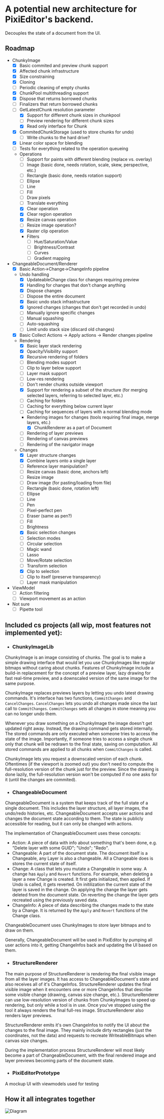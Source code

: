 # A potential new architecture for PixiEditor's backend.

Decouples the state of a document from the UI.

## Roadmap

- ChunkyImage
    - [x] Basic commited and preview chunk support
    - [x] Affected chunk infrastructure
    - [x] Size constraining
    - [x] Cloning
    - [ ] Periodic cleaning of empty chunks
    - [x] ChunkPool multithreading support
    - [x] Dispose that returns borrowed chunks
    - [ ] Finalizers that return borrowed chunks
    - [ ] GetLatestChunk resolution parameter
        - [x] Support for different chunk sizes in chunkpool
        - [ ] Preview rendering for different chunk sizes
        - [x] Read only interface for Chunk
    - [x] CommitedChunkStorage (used to store chunks for undo)
        - [ ] Write chunks to the hard drive?
    - [x] Linear color space for blending
    - [ ] Tests for everything related to the operation queueing
    - Operations
        - [ ] Support for paints with different blending (replace vs. overlay)
        - [ ] Image (basic done, needs rotation, scale, skew, perspective, etc.)
        - [ ] Rectangle (basic done, needs rotation support)
        - [ ] Ellipse
        - [ ] Line
        - [ ] Fill
        - [ ] Draw pixels
        - [ ] Translate everything
        - [x] Clear operation
        - [x] Clear region operation
        - [x] Resize canvas operation
        - [ ] Resize image operation?
        - [x] Raster clip operation
        - Filters
            - [ ] Hue/Saturation/Value
            - [ ] Brightness/Contrast
            - [ ] Curves
            - [ ] Gradient mapping
- ChangeableDocument/Renderer
    - [x] Basic Action->Change->ChangeInfo pipeline
    - Undo handling
        - [x] UpdateableChange class for changes requiring preview
        - [x] Handling for changes that don't change anything
        - [x] Dispose changes
        - [ ] Dispose the entire document
        - [x] Basic undo stack infrastructure
        - [x] Ignored changes (changes that don't get recorded in undo)
        - [ ] Manually ignore specific changes
        - [ ] Manual squashing
        - [ ] Auto-squashing
        - [ ] Limit undo stack size (discard old changes)
    - [x] Basic Collect Actions -> Apply actions -> Render changes pipeline
    - Rendering
        - [x] Basic layer stack rendering
        - [x] Opacity/Visibility support
        - [x] Recursive rendering of folders
        - [ ] Blending modes support
        - [ ] Clip to layer below support
        - [ ] Layer mask support
        - [ ] Low-res rendering
        - [ ] Don't render chunks outside viewport
        - [x] Support for rendering a subset of the structure (for merging selected layers, referring to selected layer, etc.)
        - [ ] Caching for folders
        - [ ] Caching for everything below current layer
        - [ ] Caching for sequences of layers with a normal blending mode
        - Rendering images for changes (tools requiring final image, merge layers, etc.)
            - [x] ChunkRenderer as a part of Document
        - [ ] Rendering of layer previews
        - [ ] Rendering of canvas previews
        - [ ] Rendering of the navigator image
    - Changes
        - [x] Layer structure changes
        - [x] Combine layers onto a single layer
        - [ ] Reference layer manipulation?
        - [ ] Resize canvas (basic done, anchors left)
        - [ ] Resize image
        - [ ] Draw image (for pasting/loading from file)
        - [ ] Rectangle (basic done, rotation left)
        - [ ] Ellipse
        - [ ] Line
        - [ ] Pen
        - [ ] Pixel-perfect pen
        - [ ] Eraser (same as pen?)
        - [ ] Fill
        - [ ] Brightness
        - [x] Basic selection changes
        - [ ] Selection modes
        - [ ] Circular selection
        - [ ] Magic wand
        - [ ] Lasso
        - [ ] Move/Rotate selection
        - [ ] Transform selection
        - [x] Clip to selection
        - [ ] Clip to itself (preserve transparency)
        - [ ] Layer mask manipulation
- ViewModel
    - [ ] Action filtering
    - [ ] Viewport movement as an action
- Not sure
    - [ ] Pipette tool

## Included cs projects (all wip, most features not implemented yet):

- ### ChunkyImageLib

ChunkyImage is an image consisting of chunks. The goal is to make a simple drawing interface that would let you use ChunkyImages like regular bitmaps without caring about chunks. Features of ChunkyImage include a build-in replacement for the concept of a preview layer, lazy drawing for fast real-time preview, and a downscaled version of the same image for the same purpose.

ChunkyImage replaces previews layers by letting you undo latest drawing commands. It's interface has two functions, `CommitChanges` and `CancelChanges`. `CancelChanges` lets you undo all changes made since the last call to `CommitChanges`. `CommitChanges` sets all changes in stone meaning you can no longer undo them.

Whenever you draw something on a ChunkyImage the image doesn't get updated right away. Instead, the drawing command gets stored internally. The stored commands are only executed when someone tries to access the state of the image. Importantly, if someone tries to access a single chunk only that chunk will be redrawn to the final state, saving on computation. All stored commands are applied to all chunks when `CommitChanges` is called.

ChunkyImage lets you request a downscaled version of each chunk. Oftentimes (if the viewport is zoomed out) you don't need to compute the full-resolution version of the chunk just for the preview. Since the drawing is done lazily, the full-resolution version won't be computed if no one asks for it (until the changes are commited).

- ### ChangeableDocument

ChangeableDocument is a system that keeps track of the full state of a single document. This includes the layer structure, all layer images, the undo/redo histories, etc. ChangeableDocument accepts user actions and changes the document state according to them. The state is publicly accessible for reading, but it can only be changed with actions.

The implementation of ChangeableDocument uses these concepts:

- Action: A piece of data with info about something that's been done, e.g. "Delete layer with some GUID"; "Undo"; "Redo".
- Changeable: A part of the document state. The document itself is a Changeable, any Layer is also a changeable. All a Changeable does is stores the current state of itself.
- Change: A class that lets you mutate a Changeable in some way. A change has `Apply` and `Revert` functions. For example, when deleting a layer a new Change is created. It first gets initialized, then applied. If Undo is called, it gets reverted. On initilization the current state of the layer is saved in the change. On applying the change the layer gets deleted from the document state. On reverting the change the layer gets recreated using the previously saved data.
- ChangeInfo: A piece of data describing the changes made to the state by a Change. It is returned by the `Apply` and `Revert` functions of the Change class.

ChangeableDocument uses ChunkyImages to store layer bitmaps and to draw on them.

Generally, ChangeableDocument will be used in PixiEditor by pumping all user actions into it, getting ChangeInfos back and updating the UI based on them.

- ### StructureRenderer

The main purpose of StructureRenderer is rendering the final visible image from all the layer images. It has access to ChangeableDocument's state and also receives all of it's ChangeInfos. StructureRenderer updates the final visible image when it encounters one or more ChangeInfos that describe some visible change (drawing, canvas size change, etc.). StructureRenderer can use low-resolution version of chunks from ChunkyImages to speed up rendering, but only while a tool is in use. Once you've stopped using the tool it always renders the final full-res image. StructureRenderer also renders layer previews.

StructureRenderer emits it's own ChangeInfos to notify the UI about the changes to the final image. They mainly include dirty rectangles (just the coordinates, not the data) and requests to recreate WriteableBitmaps when canvas size changes.

During the implementation process StructureRenderer will most likely become a part of ChangeableDocument, with the final rendered image and layer previews becoming parts of the document state.

- ### PixiEditorPrototype

A mockup UI with viewmodels used for testing

## How it all integrates together

![Diagram](/diagram.svg?raw=true&sanitize=true)

